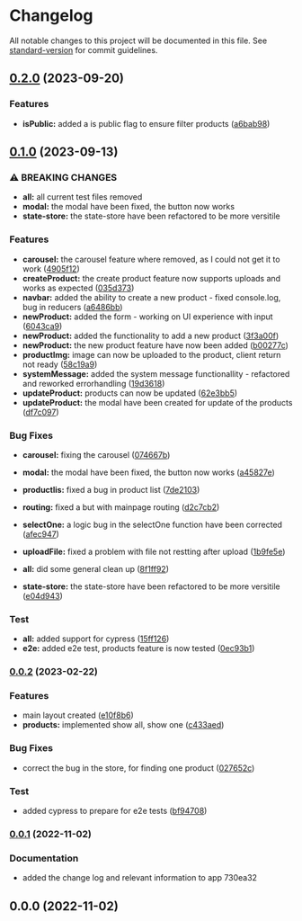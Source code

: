 # Changelog

All notable changes to this project will be documented in this file. See [standard-version](https://github.com/conventional-changelog/standard-version) for commit guidelines.

## [0.2.0](https://codeberg.org/hjmosedk/ecommerceFrontEnd/compare/v0.1.0...v0.2.0) (2023-09-20)


### Features

* **isPublic:** added a is public flag to ensure filter products ([a6bab98](https://codeberg.org/hjmosedk/ecommerceFrontEnd/commits/a6bab98c381c554438ccf783c8d03edac3c9e966))

## [0.1.0](https://codeberg.org/hjmosedk/ecommerceFrontEnd/compare/v0.0.2...v0.1.0) (2023-09-13)


### ⚠ BREAKING CHANGES

* **all:** all current test files removed
* **modal:** the modal have been fixed, the button now works
* **state-store:** the state-store have been refactored to be more versitile

### Features

* **carousel:** the carousel feature where removed, as I could not get it to work ([4905f12](https://codeberg.org/hjmosedk/ecommerceFrontEnd/commits/4905f12e448832612d2e41a9d0ebc4cfc51222c6))
* **createProduct:** the create product feature now supports uploads and works as expected ([035d373](https://codeberg.org/hjmosedk/ecommerceFrontEnd/commits/035d3734f9a189935d209c4da60119095f7dad63))
* **navbar:** added the ability to create a new product - fixed console.log, bug in reducers ([a6486bb](https://codeberg.org/hjmosedk/ecommerceFrontEnd/commits/a6486bbf3664a5a6d754f399e0c28bf91e8be654))
* **newProduct:** added the form - working on UI experience with input ([6043ca9](https://codeberg.org/hjmosedk/ecommerceFrontEnd/commits/6043ca921b90f39205cd088be750e856d6f8f362))
* **newProduct:** added the functionality to add a new product ([3f3a00f](https://codeberg.org/hjmosedk/ecommerceFrontEnd/commits/3f3a00f0498e7013b90e0e23cf8b5926a8fea238))
* **newProduct:** the new product feature have now been added ([b00277c](https://codeberg.org/hjmosedk/ecommerceFrontEnd/commits/b00277c3721f1fe9132ee60ebc916d92f862c539))
* **productImg:** image can now be uploaded to the product, client return not ready ([58c19a9](https://codeberg.org/hjmosedk/ecommerceFrontEnd/commits/58c19a9ee42db21bb4c7567547eaf748e73d046f))
* **systemMessage:** added the system message functionallity - refactored and reworked errorhandling ([19d3618](https://codeberg.org/hjmosedk/ecommerceFrontEnd/commits/19d3618f97cb8b6a094e6376ea7739fbf9ae8792))
* **updateProduct:** products can now be updated ([62e3bb5](https://codeberg.org/hjmosedk/ecommerceFrontEnd/commits/62e3bb5e2efd6143c1b093677e62185a172bfb9f))
* **updateProduct:** the modal have been created for update of the products ([df7c097](https://codeberg.org/hjmosedk/ecommerceFrontEnd/commits/df7c0971e0ce211febc4ef769bcc9ec411192554))


### Bug Fixes

* **carousel:** fixing the carousel ([074667b](https://codeberg.org/hjmosedk/ecommerceFrontEnd/commits/074667bc5581ef247fdc257fa26c7044840bec75))
* **modal:** the modal have been fixed, the button now works ([a45827e](https://codeberg.org/hjmosedk/ecommerceFrontEnd/commits/a45827ed0ad1158b8c60b9d9e2bea5bff673e28a))
* **productlis:** fixed a bug in product list ([7de2103](https://codeberg.org/hjmosedk/ecommerceFrontEnd/commits/7de2103f3b64f5bbdbbabf250508109c30288d65))
* **routing:** fixed a but with mainpage routing ([d2c7cb2](https://codeberg.org/hjmosedk/ecommerceFrontEnd/commits/d2c7cb254737e8f41c045bbdf49105b296e37158))
* **selectOne:** a logic bug in the selectOne function have been corrected ([afec947](https://codeberg.org/hjmosedk/ecommerceFrontEnd/commits/afec94740260e8db4c6a3f4e11a6314725e7b50e))
* **uploadFile:** fixed a problem with file not restting after upload ([1b9fe5e](https://codeberg.org/hjmosedk/ecommerceFrontEnd/commits/1b9fe5eed210df84f1d93961023343916fbe744b))


* **all:** did some general clean up ([8f1ff92](https://codeberg.org/hjmosedk/ecommerceFrontEnd/commits/8f1ff926136572b6854b61209ec8a2b6f2d9afd2))
* **state-store:** the state-store have been refactored to be more versitile ([e04d943](https://codeberg.org/hjmosedk/ecommerceFrontEnd/commits/e04d9431f2e1248113b2398fd6f481374c6b663c))


### Test

* **all:** added support for cypress ([15ff126](https://codeberg.org/hjmosedk/ecommerceFrontEnd/commits/15ff126d2c7a417026fe34617d02e1b9ae12de38))
* **e2e:** added e2e test, products feature is now tested ([0ec93b1](https://codeberg.org/hjmosedk/ecommerceFrontEnd/commits/0ec93b12bfa50d490edfdf4327c2228fdf8a17eb))

### [0.0.2](https://codeberg.org/hjmosedk/ecommerceFrontEnd/compare/v0.0.1...v0.0.2) (2023-02-22)


### Features

* main layout created ([e10f8b6](https://codeberg.org/hjmosedk/ecommerceFrontEnd/commits/e10f8b6733fc2c1fa77f71f76934c3305e13b5ce))
* **products:** implemented show all, show one ([c433aed](https://codeberg.org/hjmosedk/ecommerceFrontEnd/commits/c433aed5c221ec4da9204e8478f3ba4f14ceb8a1))


### Bug Fixes

* correct the bug in the store, for finding one product ([027652c](https://codeberg.org/hjmosedk/ecommerceFrontEnd/commits/027652ca105087ae634d2145fe56e7abe0d28a32))


### Test

* added cypress to prepare for e2e tests ([bf94708](https://codeberg.org/hjmosedk/ecommerceFrontEnd/commits/bf947084c8e71e00592869f36c24ce24623cb4b3))

### [0.0.1](///compare/v0.0.0...v0.0.1) (2022-11-02)


### Documentation

* added the change log and relevant information to app 730ea32

## 0.0.0 (2022-11-02)
